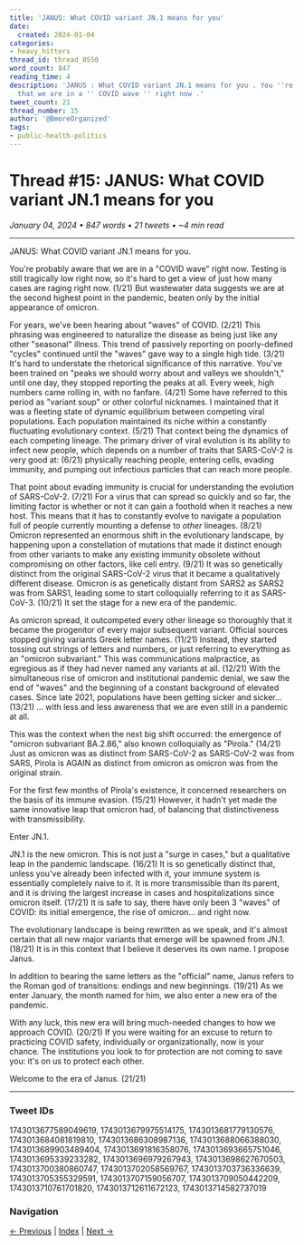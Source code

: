 ```yaml
---
title: 'JANUS: What COVID variant JN.1 means for you'
date:
  created: 2024-01-04
categories:
- heavy_hitters
thread_id: thread_0550
word_count: 847
reading_time: 4
description: 'JANUS : What COVID variant JN.1 means for you . You ''re probably aware
  that we are in a '' COVID wave '' right now .'
tweet_count: 21
thread_number: 15
author: '@BmoreOrganized'
tags:
- public-health-politics
---
```

# Thread #15: JANUS: What COVID variant JN.1 means for you

*January 04, 2024 • 847 words • 21 tweets • ~4 min read*

---

JANUS: What COVID variant JN.1 means for you.

You're probably aware that we are in a "COVID wave" right now. Testing is still tragically low right now, so it's hard to get a view of just how many cases are raging right now. (1/21) But wastewater data suggests we are at the second highest point in the pandemic, beaten only by the initial appearance of omicron.

For years, we've been hearing about "waves" of COVID. (2/21) This phrasing was engineered to naturalize the disease as being just like any other "seasonal" illness. This trend of passively reporting on poorly-defined "cycles" continued until the "waves" gave way to a single high tide. (3/21) It's hard to understate the rhetorical significance of this narrative. You've been trained on "peaks we should worry about and valleys we shouldn't," until one day, they stopped reporting the peaks at all. Every week, high numbers came rolling in, with no fanfare. (4/21) Some have referred to this period as "variant soup" or other colorful nicknames. I maintained that it was a fleeting state of dynamic equilibrium between competing viral populations. Each population maintained its niche within a constantly fluctuating evolutionary context. (5/21) That context being the dynamics of each competing lineage. The primary driver of viral evolution is its ability to infect new people, which depends on a number of traits that SARS-CoV-2 is very good at: (6/21) physically reaching people, entering cells, evading immunity, and pumping out infectious particles that can reach more people.

That point about evading immunity is crucial for understanding the evolution of SARS-CoV-2. (7/21) For a virus that can spread so quickly and so far, the limiting factor is whether or not it can gain a foothold when it reaches a new host. This means that it has to constantly evolve to navigate a population full of people currently mounting a defense to *other* lineages. (8/21) Omicron represented an enormous shift in the evolutionary landscape, by happening upon a constellation of mutations that made it distinct enough from other variants to make any existing immunity obsolete without compromising on other factors, like cell entry. (9/21) It was so genetically distinct from the original SARS-CoV-2 virus that it became a qualitatively different disease. Omicron is as genetically distant from SARS2 as SARS2 was from SARS1, leading some to start colloquially referring to it as SARS-CoV-3. (10/21) It set the stage for a new era of the pandemic.

As omicron spread, it outcompeted every other lineage so thoroughly that it became the progenitor of every major subsequent variant. Official sources stopped giving variants Greek letter names. (11/21) Instead, they started tossing out strings of letters and numbers, or just referring to everything as an "omicron subvariant." This was communications malpractice, as egregious as if they had never named any variants at all. (12/21) With the simultaneous rise of omicron and institutional pandemic denial, we saw the end of "waves" and the beginning of a constant background of elevated cases. Since late 2021, populations have been getting sicker and sicker... (13/21) ... with less and less awareness that we are even still in a pandemic at all.

This was the context when the next big shift occurred: the emergence of "omicron subvariant BA.2.86," also known colloquially as "Pirola." (14/21) Just as omicron was as distinct from SARS-CoV-2 as SARS-CoV-2 was from SARS, Pirola is AGAIN as distinct from omicron as omicron was from the original strain.

For the first few months of Pirola's existence, it concerned researchers on the basis of its immune evasion. (15/21) However, it hadn't yet made the same innovative leap that omicron had, of balancing that distinctiveness with transmissibility.

Enter JN.1.

JN.1 is the new omicron. This is not just a "surge in cases," but a qualitative leap in the pandemic landscape. (16/21) It is so genetically distinct that, unless you've already been infected with it, your immune system is essentially completely naive to it. It is more transmissible than its parent, and it is driving the largest increase in cases and hospitalizations since omicron itself. (17/21) It is safe to say, there have only been 3 "waves" of COVID: its initial emergence, the rise of omicron… and right now.

The evolutionary landscape is being rewritten as we speak, and it's almost certain that all new major variants that emerge will be spawned from JN.1. (18/21) It is in this context that I believe it deserves its own name. I propose Janus.

In addition to bearing the same letters as the "official" name, Janus refers to the Roman god of transitions: endings and new beginnings. (19/21) As we enter January, the month named for him, we also enter a new era of the pandemic.

With any luck, this new era will bring much-needed changes to how we approach COVID. (20/21) If you were waiting for an excuse to return to practicing COVID safety, individually or organizationally, now is your chance. The institutions you look to for protection are not coming to save you: it's on us to protect each other. 

Welcome to the era of Janus. (21/21)

---

### Tweet IDs
1743013677589049619, 1743013679975514175, 1743013681779130576, 1743013684081819810, 1743013686308987136, 1743013688066388030, 1743013689903489404, 1743013691816358076, 1743013693665751046, 1743013695339233282, 1743013696979267943, 1743013698627670503, 1743013700380860747, 1743013702058569767, 1743013703736336639, 1743013705355329591, 1743013707159056707, 1743013709050442209, 1743013710761701820, 1743013712611672123, 1743013714582737019

### Navigation
[← Previous](014-*.md) | [Index](index.md) | [Next →](016-*.md)